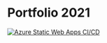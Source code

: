# Portfolio 2021

[![Azure Static Web Apps CI/CD](https://github.com/fffffatah/portfolio/actions/workflows/azure-static-web-apps-icy-wave-067d63b00.yml/badge.svg)](https://github.com/fffffatah/portfolio/actions/workflows/azure-static-web-apps-icy-wave-067d63b00.yml)